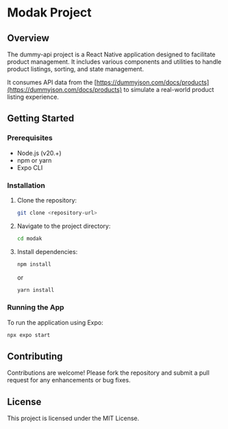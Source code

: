 # Modak Project

## Overview
The dummy-api project is a React Native application designed to facilitate product management. It includes various components and utilities to handle product listings, sorting, and state management.

It consumes API data from the [https://dummyjson.com/docs/products](https://dummyjson.com/docs/products) to simulate a real-world product listing experience.

## Getting Started

### Prerequisites
- Node.js (v20.+)
- npm or yarn
- Expo CLI

### Installation
1. Clone the repository:
   ```bash
   git clone <repository-url>
   ```
2. Navigate to the project directory:
   ```bash
   cd modak
   ```
3. Install dependencies:
   ```bash
   npm install
   ```
   or
   ```bash
   yarn install
   ```

### Running the App
To run the application using Expo:
```bash
npx expo start
```

## Contributing
Contributions are welcome! Please fork the repository and submit a pull request for any enhancements or bug fixes.

## License
This project is licensed under the MIT License.
